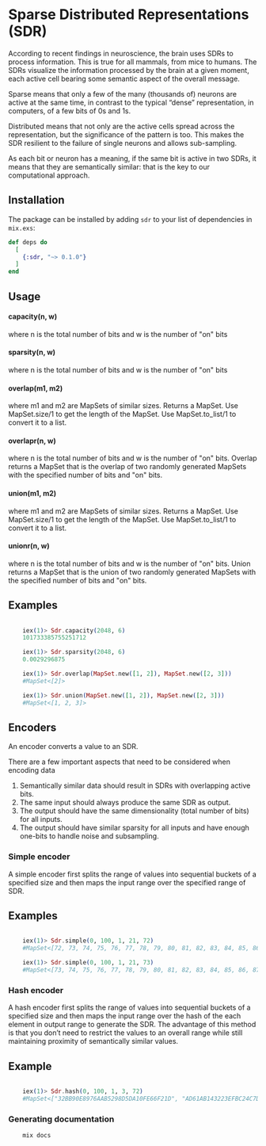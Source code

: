 # Sparse Distributed Representations (SDR)

According to recent findings in neuroscience, the brain uses SDRs to process information. This is true for all mammals, from mice to humans. The SDRs visualize the information processed by the brain at a given moment, each active cell bearing some semantic aspect of the overall message.

Sparse means that only a few of the many (thousands of) neurons are active at the same time, in contrast to the typical “dense” representation, in computers, of a few bits of 0s and 1s.

Distributed means that not only are the active cells spread across the representation, but the significance of the pattern is too. This makes the SDR resilient to the failure of single neurons and allows sub-sampling.

As each bit or neuron has a meaning, if the same bit is active in two SDRs, it means that they are semantically similar: that is the key to our computational approach.

## Installation

The package can be installed by adding `sdr` to your list of dependencies in `mix.exs`:

```elixir
def deps do
  [
    {:sdr, "~> 0.1.0"}
  ]
end
```

## Usage

#### capacity(n, w)

where n is the total number of bits and w is the number of "on" bits

#### sparsity(n, w)

where n is the total number of bits and w is the number of "on" bits

#### overlap(m1, m2)

where m1 and m2 are MapSets of similar sizes. Returns a MapSet. 
Use MapSet.size/1 to get the length of the MapSet. Use MapSet.to_list/1 to convert it to a list.


#### overlapr(n, w)

where n is the total number of bits and w is the number of "on" bits. Overlap returns a MapSet that is the overlap of two randomly generated MapSets with the specified number of bits and "on" bits.

#### union(m1, m2)

where m1 and m2 are MapSets of similar sizes. Returns a MapSet. 
Use MapSet.size/1 to get the length of the MapSet. Use MapSet.to_list/1 to convert it to a list.


#### unionr(n, w)

where n is the total number of bits and w is the number of "on" bits. Union returns a MapSet that is the union of two randomly generated MapSets with the specified number of bits and "on" bits.

## Examples

```elixir

	iex(1)> Sdr.capacity(2048, 6)
	101733385755251712

	iex(1)> Sdr.sparsity(2048, 6)
	0.0029296875

	iex(1)> Sdr.overlap(MapSet.new([1, 2]), MapSet.new([2, 3]))
	#MapSet<[2]>

	iex(1)> Sdr.union(MapSet.new([1, 2]), MapSet.new([2, 3]))
	#MapSet<[1, 2, 3]>
```

## Encoders

An encoder converts a value to an SDR.

There are a few important aspects that need to be considered when encoding data

1. Semantically similar data should result in SDRs with overlapping active bits.
2. The same input should always produce the same SDR as output.
3. The output should have the same dimensionality (total number of bits) for all inputs.
4. The output should have similar sparsity for all inputs and have enough one-bits to handle noise and subsampling.


### Simple encoder

A simple encoder first splits the range of values into sequential buckets of a specified size and then maps the input range over the specified range of SDR.

## Examples

```elixir

    iex(1)> Sdr.simple(0, 100, 1, 21, 72)
    #MapSet<[72, 73, 74, 75, 76, 77, 78, 79, 80, 81, 82, 83, 84, 85, 86, 87, 88, 89, 90, 91, 92]>

    iex(1)> Sdr.simple(0, 100, 1, 21, 73)
    #MapSet<[73, 74, 75, 76, 77, 78, 79, 80, 81, 82, 83, 84, 85, 86, 87, 88, 89, 90, 91, 92, 93]>
```

### Hash encoder

A hash encoder first splits the range of values into sequential buckets of a specified size and then maps the input range over the hash of the each element in output range to generate the SDR. The advantage of this method is that you don’t need to restrict the values to an overall range while still maintaining proximity of semantically similar values.

## Example

```elixir

    iex(1)> Sdr.hash(0, 100, 1, 3, 72)
    #MapSet<["32BB90E8976AAB5298D5DA10FE66F21D", "AD61AB143223EFBC24C7D2583BE69251", "D2DDEA18F00665CE8623E36BD4E3C7C5"]>
```

### Generating documentation

```elixir
	mix docs
```